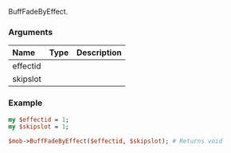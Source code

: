 BuffFadeByEffect.
### Arguments
**Name**|**Type**|**Description**
:---|:---|:---
effectid||
skipslot||

### Example

```perl
my $effectid = 1;
my $skipslot = 1;

$mob->BuffFadeByEffect($effectid, $skipslot); # Returns void
```